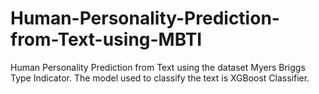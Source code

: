 # Human-Personality-Prediction-from-Text-using-MBTI
Human Personality Prediction from Text using the dataset Myers Briggs Type Indicator. The model used to classify the text is XGBoost Classifier.
